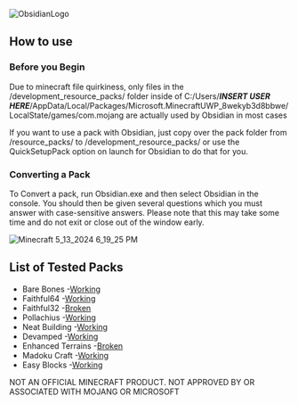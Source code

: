 ![ObsidianLogo](https://github.com/ItsDrCat/ObsidianMC/assets/114036615/7c7702ba-c567-4a7e-b5ce-065f8ea8558a)
## How to use
### Before you Begin
Due to minecraft file quirkiness, only files in the /development_resource_packs/ folder inside of C:/Users/***INSERT USER HERE***/AppData/Local/Packages/Microsoft.MinecraftUWP_8wekyb3d8bbwe/LocalState/games/com.mojang are actually used by Obsidian in most cases


If you want to use a pack with Obsidian, just copy over the pack folder from /resource_packs/ to /development_resource_packs/ or use the QuickSetupPack option on launch for Obsidian to do that for you.

### Converting a Pack
To Convert a pack, run Obsidian.exe and then select Obsidian in the console. You should then be given several questions which you must answer with case-sensitive answers. Please note that this may take some time and do not exit or close out of the window early.


![Minecraft 5_13_2024 6_19_25 PM](https://github.com/ItsDrCat/ObsidianMC/assets/114036615/ac167e8b-938c-4191-93e6-c140d4d51dbc)

## List of Tested Packs
* Bare Bones -[Working](https://mcpedl.com/bare-bones-be/)
* Faithful64 -[Working](https://faithfulpack.net/downloads)
* Faithful32 -[Broken](https://faithfulpack.net/downloads)
* Pollachius -[Working](https://www.curseforge.com/minecraft-bedrock/addons/pollachius)
* Neat Building -[Working](https://www.curseforge.com/minecraft-bedrock/texture-packs/neat-building-by-laptop-philharmonic)
* Devamped -[Working](https://www.planetminecraft.com/texture-pack/devamped/)
* Enhanced Terrains -[Broken](https://www.planetminecraft.com/texture-pack/enhanced-terrains-full/)
* Madoku Craft -[Working](https://www.curseforge.com/minecraft-bedrock/addons/madoku-craft-bedrock)
* Easy Blocks -[Working](https://www.planetminecraft.com/texture-pack/easy-blocks-bedrock-edition/)



NOT AN OFFICIAL MINECRAFT PRODUCT. NOT APPROVED BY OR ASSOCIATED WITH MOJANG OR MICROSOFT
